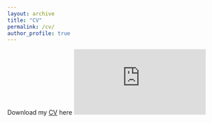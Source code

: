 ```yaml
---
layout: archive
title: "CV"
permalink: /cv/
author_profile: true
---
```

Download my [CV](../files/cv_orrenius_JM2425.pdf) here
<embed src="https://orrenius.github.io/files/cv_orrenius_JM2425.pdf" type="application/pdf" />
